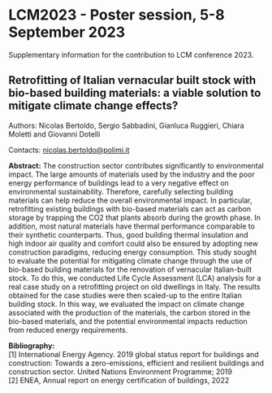 # LCM2023 - Poster session, 5-8 September 2023
Supplementary information for the contribution to LCM conference 2023.
## Retrofitting of Italian vernacular built stock with bio-based building materials: a viable solution to mitigate climate change effects?
Authors: Nicolas Bertoldo, Sergio Sabbadini, Gianluca Ruggieri, Chiara Moletti and Giovanni Dotelli

Contacts: nicolas.bertoldo@polimi.it

**Abstract:** The construction sector contributes significantly to environmental impact. The large amounts of materials used by the industry and the poor energy performance of buildings lead to a very negative effect on environmental sustainability. Therefore, carefully selecting building materials can help reduce the overall environmental impact. In particular, retrofitting existing buildings with bio-based materials can act as carbon storage by trapping the CO2 that plants absorb during the growth phase. In addition, most natural materials have thermal performance comparable to their synthetic counterparts. Thus, good building thermal insulation and high indoor air quality and comfort could also be ensured by adopting new construction paradigms, reducing energy consumption.
This study sought to evaluate the potential for mitigating climate change through the use of bio-based building materials for the renovation of vernacular Italian-built stock. To do this, we conducted Life Cycle Assessment (LCA) analysis for a real case study on a retrofitting project on old dwellings in Italy. The results obtained for the case studies were then scaled-up to the entire Italian building stock. In this way, we evaluated the impact on climate change associated with the production of the materials, the carbon stored in the bio-based materials, and the potential environmental impacts reduction from reduced energy requirements.

**Bibliography:**  
[1] International Energy Agency. 2019 global status report for buildings and construction: Towards a zero-emissions, efficient and resilient buildings and construction sector. United Nations Environment Programme; 2019  
[2] ENEA, Annual report on energy certification of buildings, 2022

